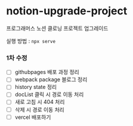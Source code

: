 # notion-upgrade-project

프로그래머스 노션 클로닝 프로젝트 업그레이드

실행 방법 : `npx serve`

### 1차 수정
- [ ] githubpages 배포 과정 정리
- [ ] webpack package 블로그 정리
- [ ] history state 정리
- [ ] docList 클릭 시 경로 이동 처리
- [ ] 새로 고침 시 404 처리
- [ ] 삭제 시 경로 이동 처리
- [ ] vercel 배포하기
